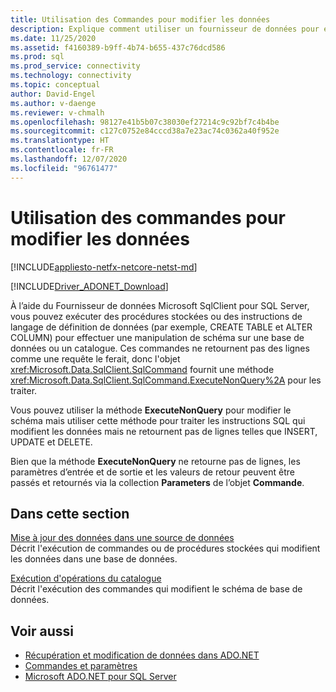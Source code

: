 ```yaml
---
title: Utilisation des Commandes pour modifier les données
description: Explique comment utiliser un fournisseur de données pour exécuter des procédures stockées ou des instructions DDL (Data Definition Language).
ms.date: 11/25/2020
ms.assetid: f4160389-b9ff-4b74-b655-437c76dcd586
ms.prod: sql
ms.prod_service: connectivity
ms.technology: connectivity
ms.topic: conceptual
author: David-Engel
ms.author: v-daenge
ms.reviewer: v-chmalh
ms.openlocfilehash: 98127e41b5b07c38030ef27214c9c92bf7c4b4be
ms.sourcegitcommit: c127c0752e84cccd38a7e23ac74c0362a40f952e
ms.translationtype: HT
ms.contentlocale: fr-FR
ms.lasthandoff: 12/07/2020
ms.locfileid: "96761477"
---
```

# <a name="using-commands-to-modify-data"></a>Utilisation des commandes pour modifier les données

[!INCLUDE[appliesto-netfx-netcore-netst-md](../../includes/appliesto-netfx-netcore-netst-md.md)]

[!INCLUDE[Driver_ADONET_Download](../../includes/driver_adonet_download.md)]

À l’aide du Fournisseur de données Microsoft SqlClient pour SQL Server, vous pouvez exécuter des procédures stockées ou des instructions de langage de définition de données (par exemple, CREATE TABLE et ALTER COLUMN) pour effectuer une manipulation de schéma sur une base de données ou un catalogue. Ces commandes ne retournent pas des lignes comme une requête le ferait, donc l'objet <xref:Microsoft.Data.SqlClient.SqlCommand> fournit une méthode <xref:Microsoft.Data.SqlClient.SqlCommand.ExecuteNonQuery%2A> pour les traiter.

Vous pouvez utiliser la méthode **ExecuteNonQuery** pour modifier le schéma mais utiliser cette méthode pour traiter les instructions SQL qui modifient les données mais ne retournent pas de lignes telles que INSERT, UPDATE et DELETE.

Bien que la méthode **ExecuteNonQuery** ne retourne pas de lignes, les paramètres d’entrée et de sortie et les valeurs de retour peuvent être passés et retournés via la collection **Parameters** de l’objet **Commande**.

## <a name="in-this-section"></a>Dans cette section

[Mise à jour des données dans une source de données](update-data-inside-data-source.md)  
Décrit l'exécution de commandes ou de procédures stockées qui modifient les données dans une base de données.

[Exécution d'opérations du catalogue](perform-catalog-operations.md)  
Décrit l'exécution des commandes qui modifient le schéma de base de données.

## <a name="see-also"></a>Voir aussi

- [Récupération et modification de données dans ADO.NET](retrieving-modifying-data.md)
- [Commandes et paramètres](commands-parameters.md)
- [Microsoft ADO.NET pour SQL Server](microsoft-ado-net-sql-server.md)
